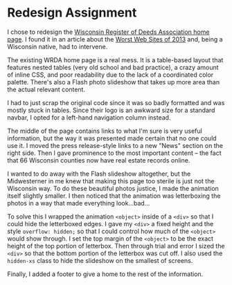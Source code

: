 # Redesign Assignment

I chose to redesign the [Wisconsin Register of Deeds Association home page](http://wrdaonline.org). I found it in an article about the [Worst Web Sites of 2013](http://www.webpagesthatsuck.com/worst-websites-of-2013.html) and, being a Wisconsin native, had to intervene.

The existing WRDA home page is a real mess. It is a table-based layout that features nested tables (very old school and bad practice), a crazy amount of inline CSS, and poor readability due to the lack of a coordinated color palette. There's also a Flash photo slideshow that takes up more area than the actual relevant content.

I had to just scrap the original code since it was so badly formatted and was mostly stuck in tables. Since their logo is an awkward size for a standard navbar, I opted for a left-hand navigation column instead.

The middle of the page contains links to what I'm sure is very useful information, but the way it was presented made certain that no one could use it. I moved the press release-style links to a new "News" section on the right side. Then I gave prominence to the most important content &ndash; the fact that 66 Wisconsin counties now have real estate records online.

I wanted to do away with the Flash slideshow altogether, but the Midwesterner in me knew that making this page too sterile is just not the Wisconsin way. To do these beautiful photos justice, I made the animation itself slightly smaller. I then noticed that the animation was letterboxing the photos in a way that made everything look...bad...

To solve this I wrapped the animation `<object>` inside of a `<div>` so that I could hide the letterboxed edges. I gave my `<div>` a fixed height and the style `overflow: hidden;` so that I could control how much of the `<object>` would show through. I set the top margin of the `<object>` to be the exact height of the top portion of letterbox. Then through trial and error I sized the `<div>` so that the bottom portion of the letterbox was cut off. I also used the `hidden-xs` class to hide the slideshow on the smallest of screens.

Finally, I added a footer to give a home to the rest of the information.